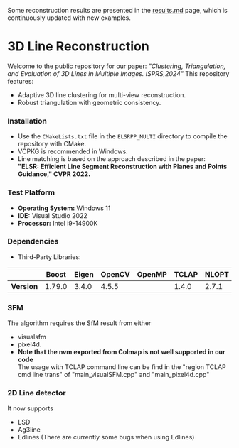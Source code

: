 Some reconstruction results are presented in the [results.md](https://github.com/weidong-whu/3DLineResconstruction/blob/main/results.md) page, which is continuously updated with new examples.

# 3D Line Reconstruction

Welcome to the public repository for our paper: *"Clustering, Triangulation, and Evaluation of 3D Lines in Multiple Images. ISPRS,2024"* This repository features:
- Adaptive 3D line clustering for multi-view reconstruction.
- Robust triangulation with geometric consistency.

### Installation

- Use the `CMakeLists.txt` file in the `ELSRPP_MULTI` directory to compile the repository with CMake.
- VCPKG is recommended in Windows.
- Line matching is based on the approach described in the paper:  
  **"ELSR: Efficient Line Segment Reconstruction with Planes and Points Guidance," CVPR 2022.**  

### Test Platform

- **Operating System:** Windows 11
- **IDE:** Visual Studio 2022
- **Processor:** Intel i9-14900K
### Dependencies

- Third-Party Libraries:

|              | Boost  | Eigen | OpenCV | OpenMP | TCLAP | NLOPT |
|--------------|--------|-------|--------|--------|-------|--------|
| **Version**  | 1.79.0 | 3.4.0 | 4.5.5  |        | 1.4.0 | 2.7.1  |


### SFM
The algorithm requires the SfM result from either
-  visualsfm
-  pixel4d.
- **Note that the nvm exported from Colmap is not well supported in our code**  
The usage with TCLAP command line can be find in the "region TCLAP cmd line trans" of "main_visualSFM.cpp" and "main_pixel4d.cpp"

### 2D Line detector
It now supports 
- LSD
- Ag3line
- Edlines (There are currently some bugs when using Edlines)


